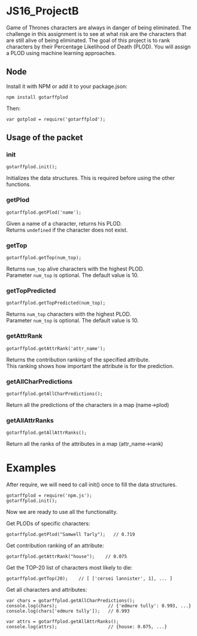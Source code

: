 # JS16_ProjectB
Game of Thrones characters are always in danger of being eliminated. The challenge in this assignment is to see at what risk are the characters that are still alive of being eliminated. The goal of this project is to rank characters by their Percentage Likelihood of Death (PLOD). You will assign a PLOD using machine learning approaches.

## Node
Install it with NPM or add it to your package.json:
```
npm install gotarffplod
```
Then:
```
var gotplod = require('gotarffplod');
```

## Usage of the packet

### init
`
gotarffplod.init();
`

Initializes the data structures. This is required before using the other functions.

### getPlod
`
gotarffplod.getPlod('name');
`

Given a name of a character, returns his PLOD.  
Returns `undefined` if the character does not exist.

### getTop
`
gotarffplod.getTop(num_top);
`

Returns `num_top` alive characters with the highest PLOD.  
Parameter `num_top` is optional. The default value is 10. 

### getTopPredicted
`
gotarffplod.getTopPredicted(num_top);
`

Returns `num_top` characters with the highest PLOD.  
Parameter `num_top` is optional. The default value is 10. 

### getAttrRank
`
gotarffplod.getAttrRank('attr_name');
`

Returns the contribution ranking of the specified attribute.  
This ranking shows how important the attribute is for the prediction.

### getAllCharPredictions
`
gotarffplod.getAllCharPredictions();
`

Return all the predictions of the characters in a map (name->plod)

### getAllAttrRanks
`
gotarffplod.getAllAttrRanks();
`

Return all the ranks of the attributes in a map (attr_name->rank)


# Examples

After require, we will need to call init() once to fill the data structures.

```
gotarffplod = require('npm.js');  
gotarffplod.init();
```
Now we are ready to use all the functionality.  

Get PLODs of specific characters:  
```
gotarffplod.getPlod("Samwell Tarly");   // 0.719
```

Get contribution ranking of an attribute:  
```
gotarffplod.getAttrRank("house");    // 0.075
```

Get the TOP-20 list of characters most likely to die:  
```
gotarffplod.getTop(20);    // [ ['cersei lannister', 1], ... ] 
```

Get all characters and attributes:  
```
var chars = gotarffplod.getAllCharPredictions();
console.log(chars);                   // {'edmure tully': 0.993, ...}
console.log(chars['edmure tully']);   // 0.993

var attrs = gotarffplod.getAllAttrRanks();
console.log(attrs);                   // {house: 0.075, ...}
```
